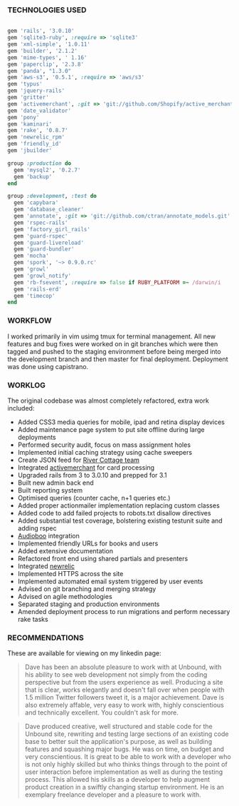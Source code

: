 ### TECHNOLOGIES USED 

```ruby

gem 'rails', '3.0.10'
gem 'sqlite3-ruby', :require => 'sqlite3'
gem 'xml-simple', '1.0.11'
gem 'builder', '2.1.2'
gem 'mime-types', ' 1.16'
gem 'paperclip', '2.3.8'
gem 'panda', "1.3.0"
gem 'aws-s3', '0.5.1', :require => 'aws/s3'
gem 'typus'
gem 'jquery-rails'
gem 'gritter'
gem 'activemerchant', :git => 'git://github.com/Shopify/active_merchant.git'
gem 'date_validator'
gem 'pony'
gem 'kaminari'
gem 'rake', '0.8.7'
gem 'newrelic_rpm'
gem 'friendly_id'
gem 'jbuilder'

group :production do
  gem 'mysql2', '0.2.7'
  gem 'backup'
end

group :development, :test do
  gem 'capybara'
  gem 'database_cleaner'
  gem 'annotate', :git => 'git://github.com/ctran/annotate_models.git'
  gem 'rspec-rails'
  gem 'factory_girl_rails'
  gem 'guard-rspec'
  gem 'guard-livereload'
  gem 'guard-bundler'
  gem 'mocha'
  gem 'spork', '~> 0.9.0.rc'
  gem 'growl'
  gem 'growl_notify'
  gem 'rb-fsevent', :require => false if RUBY_PLATFORM =~ /darwin/i
  gem 'rails-erd'
  gem 'timecop'
end

````

### WORKFLOW

I worked primarily in vim usimg tmux for terminal management. All new features and bug fixes were worked on in git branches which were then tagged and pushed to the staging environment before being merged into the development branch and then master for final deployment. Deployment
was done using capistrano. 

### WORKLOG

The original codebase was almost completely refactored, extra work included:

* Added CSS3 media queries for mobile, ipad and retina display devices
* Added maintenance page system to put site offline during large deployments
* Performed security audit, focus on mass assignment holes
* Implemented initial caching strategy using cache sweepers
* Create JSON feed for [River Cottage team](http://www.peoplefund.it/) 
* Integrated [activemerchant](https://github.com/Shopify/active_merchant) for card processing
* Upgraded rails from 3 to 3.0.10 and prepped for 3.1
* Built new admin back end
* Built reporting system
* Optimised queries (counter cache, n+1 queries etc.)
* Added proper actionmailer implementation replacing custom classes
* Added code to add failed projects to robots.txt disallow directives
* Added substantial test coverage, bolstering existing testunit suite and adding rspec
* [Audioboo](http://audioboo.fm) integration
* Implemented friendly URLs for books and users
* Added extensive documentation
* Refactored front end using shared partials and presenters
* Integrated [newrelic](https://github.com/newrelic/rpm)
* Implemented HTTPS across the site
* Implemented automated email system triggered by user events
* Advised on git branching and merging strategy
* Advised on agile methodologies
* Separated staging and production environments
* Amended deployment process to run migrations and perform necessary rake tasks

### RECOMMENDATIONS

These are available for viewing on my linkedin page:

> Dave has been an absolute pleasure to work with at Unbound, with his ability to see web development not simply from the coding perspective but from the users experience as well. Producing a site that is clear, works elegantly and doesn't fall over when people with 1.5 million Twitter followers tweet it, is a major achievement. Dave is also extremely affable, very easy to work with, highly conscientious and technically excellent. You couldn't ask for more.

> Dave produced creative, well structured and stable code for the Unbound site, rewriting and testing large sections of an existing code base to better suit the application's purpose, as well as building features and squashing major bugs. He was on time, on budget and very conscientious. It is great to be able to work with a developer who is not only highly skilled but who thinks things through to the point of user interaction before implementation as well as during the testing process. This allowed his skills as a developer to help augment product creation in a swiftly changing startup environment. He is an exemplary freelance developer and a pleasure to work with.


